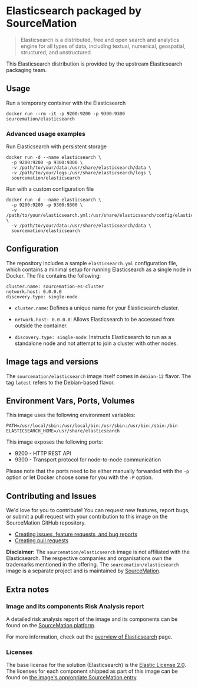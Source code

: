 # Elasticsearch packaged by SourceMation

> Elasticsearch is a distributed, free and open search and analytics engine for all types of data, including textual, numerical, geospatial, structured, and unstructured.

This Elasticsearch distribution is provided by the upstream Elasticsearch packaging
team.

## Usage

Run a temporary container with the Elasticsearch

```
docker run --rm -it -p 9200:9200 -p 9300:9300 sourcemation/elasticsearch
```

### Advanced usage examples

Run Elasticsearch with persistent storage

```
docker run -d --name elasticsearch \
  -p 9200:9200 -p 9300:9300 \
  -v /path/to/your/data:/usr/share/elasticsearch/data \
  -v /path/to/your/logs:/usr/share/elasticsearch/logs \
  sourcemation/elasticsearch
```

Run with a custom configuration file

```
docker run -d --name elasticsearch \
  -p 9200:9200 -p 9300:9300 \
  -v /path/to/your/elasticsearch.yml:/usr/share/elasticsearch/config/elasticsearch.yml \
  -v /path/to/your/data:/usr/share/elasticsearch/data \
  sourcemation/elasticsearch
```

## Configuration

The repository includes a sample `elasticsearch.yml` configuration file, which contains a minimal setup for running Elasticsearch as a single node in Docker.
The file contains the following:

```
cluster.name: sourcemation-es-cluster
network.host: 0.0.0.0
discovery.type: single-node
```

- `cluster.name`: Defines a unique name for your Elasticsearch cluster.

- `network.host: 0.0.0.0`: Allows Elasticsearch to be accessed from outside the container.

- `discovery.type: single-node`: Instructs Elasticsearch to run as a standalone node and not attempt to join a cluster with other nodes.

## Image tags and versions

The `sourcemation/elasticsearch` image itself comes in `debian-12` flavor.
The tag `latest` refers to the Debian-based flavor.

## Environment Vars, Ports, Volumes

This image uses the following environment variables:

```
PATH=/usr/local/sbin:/usr/local/bin:/usr/sbin:/usr/bin:/sbin:/bin
ELASTICSEARCH_HOME=/usr/share/elasticsearch
```

This image exposes the following ports: 

- 9200 - HTTP REST API
- 9300 - Transport protocol for node-to-node communication

Please note that the ports need to be either manually forwarded with the
`-p` option or let Docker choose some for you with the `-P` option.

## Contributing and Issues

We'd love for you to contribute! You can request new features, report bugs, or
submit a pull request with your contribution to this image on the SourceMation
GitHub repository.

- [Creating issues, feature requests, and bug reports](https://github.com/SourceMation/images/issues/new/choose)
- [Creating pull requests](https://github.com/SourceMation/images/compare)

**Disclaimer:** The `sourcemation/elasticsearch` image is not affiliated with
the Elasticsearch. The respective companies and
organisations own the trademarks mentioned in the offering. The
`sourcemation/elasticsearch` image is a separate project and is maintained by
[SourceMation](https://sourcemation.com).

## Extra notes

### Image and its components Risk Analysis report

A detailed risk analysis report of the image and its components can be
found on the [SourceMation
platform](https://sourcemation.com/).

For more information, check out the [overview of
Elasticsearch](https://www.elastic.co/elasticsearch) page.

### Licenses

The base license for the solution (Elasticsearch) is the
[Elastic License 2.0](https://www.elastic.co/licensing/elastic-license). The licenses for each component shipped as
part of this image can be found on [the image's appropriate SourceMation
entry](https://sourcemation.com/).
